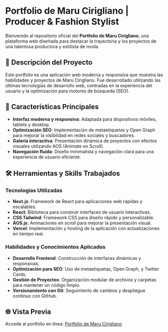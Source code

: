 # Portfolio de Maru Cirigliano | Producer & Fashion Stylist  

Bienvenido al repositorio oficial del **Portfolio de Maru Cirigliano**, una plataforma web diseñada para destacar la trayectoria y los proyectos de una talentosa productora y estilista de moda.  

## 🚀 Descripción del Proyecto  
Este portfolio es una aplicación web moderna y responsiva que muestra las habilidades y proyectos de Maru Cirigliano. Fue desarrollado utilizando las últimas tecnologías de desarrollo web, centradas en la experiencia del usuario y la optimización para motores de búsqueda (SEO).  

## 🎨 Características Principales  
- **Interfaz moderna y responsiva**: Adaptada para dispositivos móviles, tablets y desktop.  
- **Optimización SEO**: Implementación de metaetiquetas y Open Graph para mejorar la visibilidad en redes sociales y buscadores.  
- **Galería interactiva**: Presentación dinámica de proyectos con efectos visuales utilizando AOS (Animate on Scroll).  
- **Navegación fluida**: Diseño minimalista y navegación clara para una experiencia de usuario eficiente.  

## 🛠️ Herramientas y Skills Trabajados  
### Tecnologías Utilizadas  
- **Next.js**: Framework de React para aplicaciones web rápidas y escalables.  
- **React**: Biblioteca para construir interfaces de usuario interactivas.  
- **CSS Tailwind**: Framework CSS para diseño rápido y personalizable.  
- **AOS.js**: Animaciones en scroll para mejorar la presentación visual.  
- **Vercel**: Implementación y hosting de la aplicación con actualizaciones en tiempo real.  

### Habilidades y Conocimientos Aplicados  
- **Desarrollo Frontend**: Construcción de interfaces dinámicas y responsivas.  
- **Optimización para SEO**: Uso de metaetiquetas, Open Graph, y Twitter Cards.  
- **Gestión de Proyectos**: Organización modular de archivos y carpetas para mantener un código limpio.  
- **Versionamiento con Git**: Seguimiento de cambios y despliegue continuo con GitHub.  

## 🌐 Vista Previa  
Accede al portfolio en línea: [Portfolio de Maru Cirigliano](https://marucirigliano.vercel.app)  

